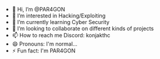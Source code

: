 - 👋 Hi, I’m @PAR4GON
- 👀 I’m interested in Hacking/Exploiting
- 🌱 I’m currently learning Cyber Security
- 💞️ I’m looking to collaborate on different kinds of projects
- 📫 How to reach me Discord: konjakthc
- 😄 Pronouns: I'm normal...
- ⚡ Fun fact: I'm PAR4GON

<!---
PAR4GON/PAR4GON is a ✨ special ✨ repository because its `README.md` (this file) appears on your GitHub profile.
You can click the Preview link to take a look at your changes.
--->
